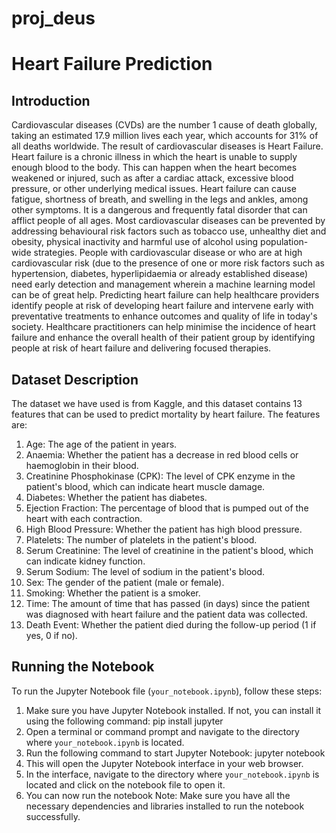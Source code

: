 # proj_deus
# Heart Failure Prediction

## Introduction

Cardiovascular diseases (CVDs) are the number 1 cause of death globally, taking an estimated 17.9 million lives each year, which accounts for 31% of all deaths worldwide. The result of cardiovascular diseases is Heart Failure.
Heart failure is a chronic illness in which the heart is unable to supply enough blood to the body. This can happen when the heart becomes weakened or injured, such as after a cardiac attack, excessive blood pressure, or other underlying medical issues. Heart failure can cause fatigue, shortness of breath, and swelling in the legs and ankles, among other symptoms. It is a dangerous and frequently fatal disorder that can afflict people of all ages.
Most cardiovascular diseases can be prevented by addressing behavioural risk factors such as tobacco use, unhealthy diet and obesity, physical inactivity and harmful use of alcohol using population-wide strategies.
People with cardiovascular disease or who are at high cardiovascular risk (due to the presence of one or more risk factors such as hypertension, diabetes, hyperlipidaemia or already established disease) need early detection and management wherein a machine learning model can be of great help.
Predicting heart failure can help healthcare providers identify people at risk of developing heart failure and intervene early with preventative treatments to enhance outcomes and quality of life in today's society.
Healthcare practitioners can help minimise the incidence of heart failure and enhance the overall health of their patient group by identifying people at risk of heart failure and delivering focused therapies.

## Dataset Description

The dataset we have used is from Kaggle, and this dataset contains 13 features that can be used to predict mortality by heart failure. The features are:
1. Age: The age of the patient in years.
2. Anaemia: Whether the patient has a decrease in red blood cells or haemoglobin in their blood.
3. Creatinine Phosphokinase (CPK): The level of CPK enzyme in the patient's blood, which can indicate heart muscle damage.
4. Diabetes: Whether the patient has diabetes.
5. Ejection Fraction: The percentage of blood that is pumped out of the heart with each contraction.
6. High Blood Pressure: Whether the patient has high blood pressure.
7. Platelets: The number of platelets in the patient's blood.
8. Serum Creatinine: The level of creatinine in the patient's blood, which can indicate kidney function.
9. Serum Sodium: The level of sodium in the patient's blood.
10. Sex: The gender of the patient (male or female).
11. Smoking: Whether the patient is a smoker.
12. Time: The amount of time that has passed (in days) since the patient was diagnosed with heart failure and the patient data was collected.
13. Death Event: Whether the patient died during the follow-up period (1 if yes, 0 if no).

## Running the Notebook
To run the Jupyter Notebook file (`your_notebook.ipynb`), follow these steps:
1. Make sure you have Jupyter Notebook installed. If not, you can install it using the following command:
pip install jupyter
2. Open a terminal or command prompt and navigate to the directory where `your_notebook.ipynb` is located.
3. Run the following command to start Jupyter Notebook:
jupyter notebook
4. This will open the Jupyter Notebook interface in your web browser.
5. In the interface, navigate to the directory where `your_notebook.ipynb` is located and click on the notebook file to open it.
6. You can now run the notebook
Note: Make sure you have all the necessary dependencies and libraries installed to run the notebook successfully.
